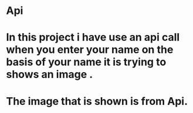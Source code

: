 # Api
# In this project i have use an api call when you enter your name on the basis of your name it is trying to shows an image .
# The image that is shown is from Api.

